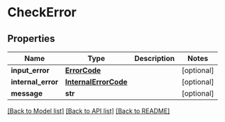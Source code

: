 # CheckError


## Properties
Name | Type | Description | Notes
------------ | ------------- | ------------- | -------------
**input_error** | [**ErrorCode**](ErrorCode.md) |  | [optional] 
**internal_error** | [**InternalErrorCode**](InternalErrorCode.md) |  | [optional] 
**message** | **str** |  | [optional] 

[[Back to Model list]](../README.md#documentation-for-models) [[Back to API list]](../README.md#documentation-for-api-endpoints) [[Back to README]](../README.md)


